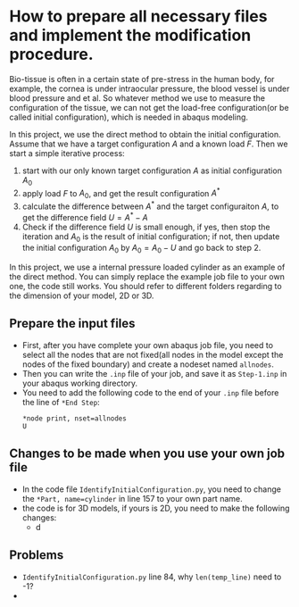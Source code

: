 # How to prepare all necessary files and implement the modification procedure.

Bio-tissue is often in a certain state of pre-stress in the human body, for example, the cornea is under intraocular pressure, the blood vessel is under blood pressure and et al. So whatever method we use to measure the configuration of the tissue, we can not get the load-free configuration(or be called initial configuration), which is needed in abaqus modeling.

In this project, we use the direct method to obtain the initial configuration. Assume that we have a target configuration $A$ and a known load $F$. Then we start a simple iterative process:
1. start with our only known target configuration $A$ as initial configuration $A_0$
2.  apply load $F$ to $A_0$, and get the result configuration $A^*$
3.  calculate the difference between $A^*$ and the target configuraiton $A$, to get the difference field $U=A^* -A$
4.  Check if the difference field $U$ is small enough, if yes, then stop the iteration and $A_0$ is the result of  initial configuration; if not, then update the initial configuration $A_0$ by $A_0 = A_0 - U$ and go back to step 2.

In this project, we use a internal pressure loaded cylinder as an example of the direct method. You can simply replace the example job file to your own one, the code still works. You should refer to different folders regarding to the dimension of your model, 2D or 3D.

## Prepare the input files

- First, after you have complete your own abaqus job file, you need to select all the nodes that are not fixed(all nodes in the model except the nodes of the fixed boundary) and create a nodeset named `allnodes`.
- Then you can write the `.inp` file of your job, and save it as `Step-1.inp` in your abaqus working directory.
- You need to add the following code to the end of your `.inp` file before the line of `*End Step`:
    ```
    *node print, nset=allnodes
    U
    ```


## Changes to be made when you use your own job file

- In the code file `IdentifyInitialConfiguration.py`, you need to change the `*Part, name=cylinder` in line 157 to your own part name.
- the code is for 3D models, if yours is 2D, you need to make the following changes:
  - d

## Problems

- `IdentifyInitialConfiguration.py` line 84, why `len(temp_line)` need to -1?
- 